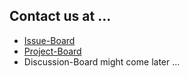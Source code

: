 ## Contact us at ...

- [Issue-Board](https://github.com/Anselmoo/spectrafit/issues)
- [Project-Board](https://github.com/Anselmoo/spectrafit/projects/1)
- Discussion-Board might come later ...
